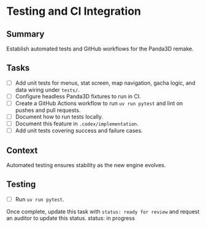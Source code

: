 # Testing and CI Integration

## Summary
Establish automated tests and GitHub workflows for the Panda3D remake.

## Tasks
- [ ] Add unit tests for menus, stat screen, map navigation, gacha logic, and data wiring under `tests/`.
- [ ] Configure headless Panda3D fixtures to run in CI.
- [ ] Create a GitHub Actions workflow to run `uv run pytest` and lint on pushes and pull requests.
- [ ] Document how to run tests locally.
- [ ] Document this feature in `.codex/implementation`.
- [ ] Add unit tests covering success and failure cases.

## Context
Automated testing ensures stability as the new engine evolves.

## Testing
- [ ] Run `uv run pytest`.

Once complete, update this task with `status: ready for review` and request an auditor to update this status.
status: in progress
